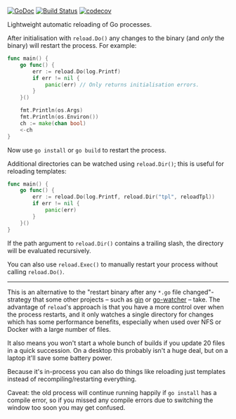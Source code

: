 [![GoDoc](https://godoc.org/github.com/teamwork/reload?status.svg)](https://godoc.org/github.com/teamwork/reload)
[![Build Status](https://travis-ci.com/Teamwork/reload.svg?branch=master)](https://travis-ci.com/Teamwork/reload)
[![codecov](https://codecov.io/gh/Teamwork/reload/branch/master/graph/badge.svg?token=n0k8YjbQOL)](https://codecov.io/gh/Teamwork/reload)

Lightweight automatic reloading of Go processes.

After initialisation with `reload.Do()` any changes to the binary (and *only*
the binary) will restart the process. For example:

```go
func main() {
    go func() {
        err := reload.Do(log.Printf)
        if err != nil {
            panic(err) // Only returns initialisation errors.
        }
    }()

    fmt.Println(os.Args)
    fmt.Println(os.Environ())
    ch := make(chan bool)
    <-ch
}
```

Now use `go install` or `go build` to restart the process.

Additional directories can be watched using `reload.Dir()`; this is useful for
reloading templates:

```go
func main() {
    go func() {
        err := reload.Do(log.Printf, reload.Dir("tpl", reloadTpl))
        if err != nil {
            panic(err)
        }
    }()
}
```

If the path argument to `reload.Dir()` contains a trailing slash, the directory will be evaluated recursively.

You can also use `reload.Exec()` to manually restart your process without
calling `reload.Do()`.

---

This is an alternative to the "restart binary after any `*.go` file
changed"-strategy that some other projects – such as
[gin](https://github.com/codegangsta/gin) or
[go-watcher](https://github.com/canthefason/go-watcher) – take.
The advantage of `reload`'s approach is that you have a more control over when
the process restarts, and it only watches a single directory for changes which
has some performance benefits, especially when used over NFS or Docker with a
large number of files.

It also means you won't start a whole bunch of builds if you update 20 files in
a quick succession. On a desktop this probably isn't a huge deal, but on a
laptop it'll save some battery power.

Because it's in-process you can also do things like reloading just templates
instead of recompiling/restarting everything.

Caveat: the old process will continue running happily if `go install` has a
compile error, so if you missed any compile errors due to switching the window
too soon you may get confused.
